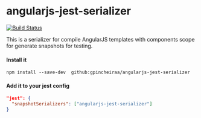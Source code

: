 # angularjs-jest-serializer
[travis-image]: https://api.travis-ci.org/gpincheiraa/angularjs-jest-serializer.svg?branch=master
[travis-url]: https://travis-ci.org/gpincheiraa/angularjs-jest-serializer

[![Build Status][travis-image]][travis-url]

This is a serializer for compile AngularJS templates with components scope for generate
snapshots for testing.

#### Install it
```
npm install --save-dev  github:gpincheiraa/angularjs-jest-serializer
```

#### Add it to your jest config
```json
"jest": {
  "snapshotSerializers": ["angularjs-jest-serializer"]
}
```
